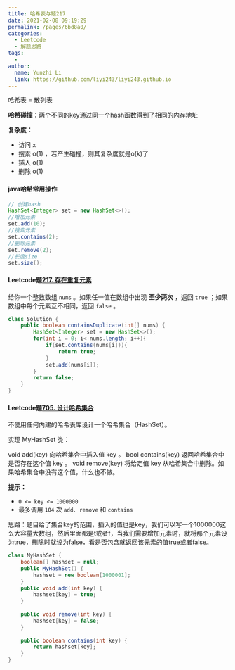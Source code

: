 ```yaml
---
title: 哈希表与题217
date: 2021-02-08 09:19:29
permalink: /pages/6bd8a0/
categories:
  - Leetcode
  - 解题思路
tags:
  - 
author: 
  name: Yunzhi Li
  link: https://github.com/liyi243/liyi243.github.io
---
```

哈希表 = 散列表

**哈希碰撞**：两个不同的key通过同一个hash函数得到了相同的内存地址

**复杂度：**

- 访问 x
- 搜索 o(1) ，若产生碰撞，则其复杂度就是o(k)了
- 插入 o(1)
- 删除 o(1)

#### java哈希常用操作

```java
// 创建hash
HashSet<Integer> set = new HashSet<>();
//增加元素
set.add(10);
//搜索元素
set.contains(2);
//删除元素
set.remove(2);
//长度size
set.size();
```

#### Leetcode题[217. 存在重复元素](https://leetcode.cn/problems/contains-duplicate/)

给你一个整数数组 `nums` 。如果任一值在数组中出现 **至少两次** ，返回 `true` ；如果数组中每个元素互不相同，返回 `false` 。

```java
class Solution {
    public boolean containsDuplicate(int[] nums) {
        HashSet<Integer> set = new HashSet<>();
        for(int i = 0; i< nums.length; i++){
            if(set.contains(nums[i])){
                return true;
            }
            set.add(nums[i]);
        }
        return false;
    }
}
```

#### Leetcode题[705. 设计哈希集合](https://leetcode.cn/problems/design-hashset/)

不使用任何内建的哈希表库设计一个哈希集合（HashSet）。

实现 MyHashSet 类：

void add(key) 向哈希集合中插入值 key 。
bool contains(key) 返回哈希集合中是否存在这个值 key 。
void remove(key) 将给定值 key 从哈希集合中删除。如果哈希集合中没有这个值，什么也不做。

**提示：**

- `0 <= key <= 1000000`
- 最多调用 `104` 次 `add`、`remove` 和 `contains`

思路：题目给了集合key的范围，插入的值也是key，我们可以写一个1000000这么大容量大数组，然后里面都是t或者f，当我们需要增加元素时，就将那个元素设为true，删除时就设为false，看是否包含就返回该元素的值true或者false。

```java
class MyHashSet {
    boolean[] hashset = null;
    public MyHashSet() {
        hashset = new boolean[1000001];
    }
    public void add(int key) {
        hashset[key] = true;
    }
    
    public void remove(int key) {
        hashset[key] = false;
    }
    
    public boolean contains(int key) {
        return hashset[key];
    }
}
```

